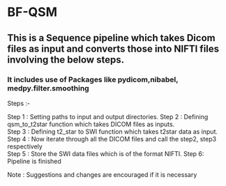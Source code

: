 # BF-QSM
## This is a Sequence pipeline which takes Dicom files as input and converts those into NIFTI files involving the below steps.

### It includes use of Packages like pydicom,nibabel, medpy.filter.smoothing

Steps :-

  Step 1 : Setting paths to input and output directories. 
  Step 2 : Defining qsm_to_t2star function which takes DICOM files as inputs.  
  Step 3 : Defining t2_star to SWI function which takes t2star data as input. 
  Step 4 : Now iterate through all the DICOM files and call the step2, step3 respectively  
  Step 5 : Store the SWI data files which is of the format NIFTI. 
  Step 6: Pipeline is finished
  
    
  Note : Suggestions and changes are encouraged if it is necessary
